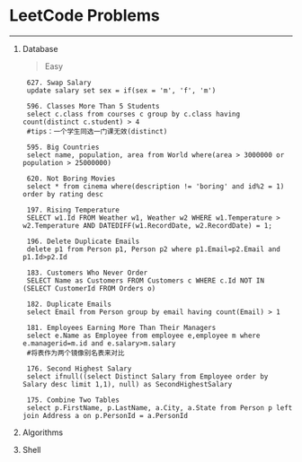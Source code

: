 # LeetCode Problems #


----------

1. Database
	
	
	> Easy

		627. Swap Salary
		update salary set sex = if(sex = 'm', 'f', 'm')
		
		596. Classes More Than 5 Students
		select c.class from courses c group by c.class having count(distinct c.student) > 4
		#tips：一个学生同选一门课无效(distinct)

		595. Big Countries
		select name, population, area from World where(area > 3000000 or population > 25000000)

		620. Not Boring Movies
		select * from cinema where(description != 'boring' and id%2 = 1) order by rating desc

		197. Rising Temperature
		SELECT w1.Id FROM Weather w1, Weather w2 WHERE w1.Temperature > w2.Temperature AND DATEDIFF(w1.RecordDate, w2.RecordDate) = 1;

		196. Delete Duplicate Emails
		delete p1 from Person p1, Person p2 where p1.Email=p2.Email and p1.Id>p2.Id

		183. Customers Who Never Order
		SELECT Name as Customers FROM Customers c WHERE c.Id NOT IN (SELECT CustomerId FROM Orders o)

		182. Duplicate Emails
		select Email from Person group by email having count(Email) > 1

		181. Employees Earning More Than Their Managers
		select e.Name as Employee from employee e,employee m where e.managerid=m.id and e.salary>m.salary
		#将表作为两个镜像别名表来对比

		176. Second Highest Salary
		select ifnull((select Distinct Salary from Employee order by Salary desc limit 1,1), null) as SecondHighestSalary

		175. Combine Two Tables
		select p.FirstName, p.LastName, a.City, a.State from Person p left join Address a on p.PersonId = a.PersonId



2. Algorithms

3. Shell